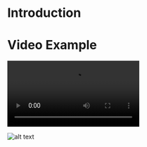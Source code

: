 # Introduction


# Video Example
![alt text](https://github.com/dlandolf/TowerDefense/examples/towerDefence.mp4?raw=true)

![alt text](https://github.com/dlandolf/TowerDefense/examples/towerDefence_Moment.jpg?raw=true)
